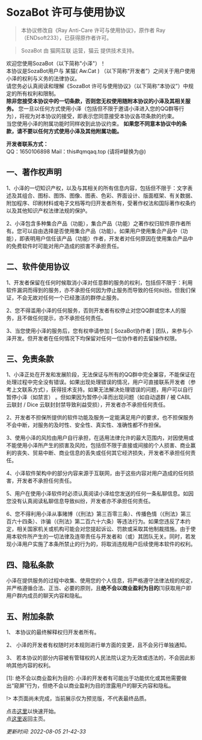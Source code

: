 # SozaBot 许可与使用协议  

> 本协议修改自《Ray Anti-Care 许可与使用协议》，原作者 Ray（ENDsoft233），已获得原作者许可。  

> SozaBot 由 猫网互联 运营，猫云 提供技术支持。

欢迎您使用SozaBot（以下简称"小泽"）！  
本协议是SozaBot用户与 某猫( Aw.Cat ) （以下简称“开发者”）之间关于用户使用小泽的权利与义务的法律协议。  
请您务必认真阅读和理解《SozaBot 许可与使用协议》（以下简称“本协议”）中规定的所有权利和限制。  
**除非您接受本协议中的一切条款，否则您无权使用随附本协议的小泽及其相关服务。**
您一旦以任何方式使用小泽（包括但不限于邀请小泽进入您的QQ群等行为），将视为对本协议的接受，即表示您同意接受本协议各项条款的约束。  
当您使用小泽的附属功能时同样收到此协议约束。
**如果您不同意本协议中的条款，请不要以任何方式使用小泽及其他附属功能。**  

**开发者联系方式：**  
QQ：1650106898  Mail：this#qmqaq.top (请将#替换为@)

## 一、著作权声明  

1、小泽的一切知识产权，以及与其相关的所有信息内容，包括但不限于：文字表述及其组合、图标、图饰、图像、图表、色彩、界面设计、版面框架、有关数据、附加程序、印刷材料或电子文档等均归开发者所有，受著作权法和国际著作权条约以及其他知识产权法律法规的保护。  

2、小泽包含多种集合产品（功能），集合产品（功能）之著作权归软件原作者所有。您可以自由选择是否使用集合产品（功能）。如果用户使用集合产品中（功能），即表明用户信任该产品（功能）作者，开发者对任何原因在使用集合产品中的免费软件时可能对用户造成的损害不承担责任。  

## 二、软件使用协议

1、开发者保留在任何时候取消小泽对任意群的服务的权利，包括但不限于：利用软件漏洞而得到的服务，亦不承担任何因为停止服务而导致的任何纠纷。但我们保证，不会无故对任何一个已经激活的群停止服务。

2、您不得滥用小泽的任何服务，否则开发者有权停止对您QQ群或您本人的服务，且不做任何提示，亦不承担任何责任。  

3、当您使用小泽的服务后，您有权申请参加 [ SozaBot协作者 ] 团队，来参与小泽开发。但开发者在任何情况下均保留对任何一位协作者的去留操作权限。  

## 三、免责条款  

1、小泽正处在开发和发展阶段，无法保证与所有的QQ群中完全兼容，不能保证在处理过程中完全没有错误。如果出现处理错误的情况，用户可直接联系开发者（参考上文联系方式），获得技术支持。如果无法解决处理错误的问题，用户可以自行暂停小泽（如禁言） 。但如果因为暂停小泽而出现问题（如自动退群 / 被 CABL 云联封 / Dice 云联封封禁导致利益受损），开发者亦不承担任何责任。

2、开发者不担保所提供的软件功能及服务一定能满足用户的要求，也不担保服务不会中断，对服务的及时性、安全性、真实性、准确性都不作担保。  

3、使用小泽的风险由用户自行承担，在适用法律允许的最大范围内，对因使用或不能使用小泽所产生的损害及风险，包括但不限于直接或间接的个人损害、商业赢利的丧失、贸易中断、商业信息的丢失或任何其它经济损失，开发者不承担任何责任。  

4、小泽软件架构中的部分内容来源于互联网，由于这些内容对用户造成的任何损害，开发者不承担任何责任。  

5、用户在使用小泽软件时必须认真阅读小泽给您发送的任何一条私聊信息。如因您没有认真阅读私聊信息导致纠纷，开发者亦不承担任何责任。  

6、您不得利用小泽从事赌博（《刑法》第三百零三条）、传播色情（《刑法》第三百六十四条）、诈骗（《刑法》第二百六十六条）等违法行为。如果您违反了本约定，相关国家机关或机构可能会对您提起诉讼、罚款或采取其他制裁措施。由于使用本软件所产生的一切法律及连带责任与开发者和（或）其团队无关。同时，若发现小泽用户实施了本条所禁止的行为的，将取消违规用户后续使用本软件的权利。  

## 四、隐私条款  

小泽在提供服务的过程中收集、使用您的个人信息，将严格遵守法律法规的规定，并严格遵循合法、正当、必要的原则，且**绝不会以商业盈利为目的**\[1\]获取用户即用户群内成员的聊天内容和隐私。  

## 五、附加条款  

1、 本协议的最终解释权归开发者所有。  

2、 小泽的开发者有权随时对本规则进行单方面的变更，且不会另行单独通知。  

3、 若本协议的部分内容被有管辖权的人民法院认定为无效或违法的，不会因此影响其他内容的权利。  

\[1\]: 绝不会以商业盈利为目的: 小泽的开发者有可能出于功能优化或其他需要做出“窥屏”行为，但绝不会以商业盈利为目的泄露用户的聊天内容和隐私。  

!> 本页面尚未完成，当前展示仅为预览版，不代表最终品质。

点击[这里](./start.md)以快速开始。  
点[这里](./)返回主页。  

*更新时间: 2022-08-05 21-42-33*